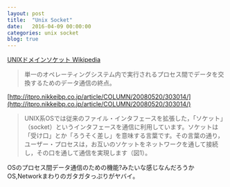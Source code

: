 ```yaml
---
layout: post
title:  "Unix Socket"
date:   2016-04-09 00:00:00
categories: unix socket
blog: true
---
```


[UNIXドメインソケット Wikipedia](https://ja.wikipedia.org/wiki/UNIX%E3%83%89%E3%83%A1%E3%82%A4%E3%83%B3%E3%82%BD%E3%82%B1%E3%83%83%E3%83%88)

> 単一のオペレーティングシステム内で実行されるプロセス間でデータを交換するためのデータ通信の終点。

[http://itpro.nikkeibp.co.jp/article/COLUMN/20080520/303014/](http://itpro.nikkeibp.co.jp/article/COLUMN/20080520/303014/)

> UNIX系OSでは従来のファイル・インタフェースを拡張した，「ソケット」（socket）というインタフェースを通信に利用しています。ソケットは「受け口」とか「ろうそく差し」を意味する言葉です。その言葉の通り，ユーザー・プロセスは，お互いのソケットをネットワークを通して接続し，その口を通して通信を実現します（図1）。


OSのプロセス間データ通信のための機能?みたいな感じなんだろうか
OS,Networkまわりのガタガタっぷりがヤバイ。

